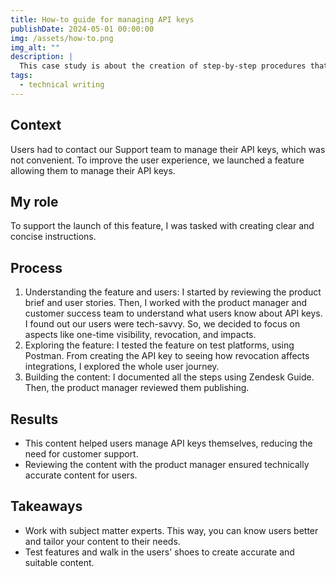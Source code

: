 ```yaml
---
title: How-to guide for managing API keys
publishDate: 2024-05-01 00:00:00
img: /assets/how-to.png
img_alt: ""
description: |
  This case study is about the creation of step-by-step procedures that guide users through tasks related to a new feature. This case study is based on a product I documented.
tags:
  - technical writing
---
```


## Context

Users had to contact our Support team to manage their API keys, which was not convenient. To improve the user experience, we launched a feature allowing them to manage their API keys.

## My role

To support the launch of this feature, I was tasked with creating clear and concise instructions.

## Process

1. Understanding the feature and users: I started by reviewing the product brief and user stories. Then, I worked with the product manager and customer success team to understand what users know about API keys. I found out our users were tech-savvy. So, we decided to focus on aspects like one-time visibility, revocation, and impacts.
3. Exploring the feature: I tested the feature on test platforms, using Postman. From creating the API key to seeing how revocation affects integrations, I explored the whole user journey.
4. Building the content: I documented all the steps using Zendesk Guide. Then, the product manager reviewed them publishing.

## Results

- This content helped users manage API keys themselves, reducing the need for customer support.
- Reviewing the content with the product manager ensured technically accurate content for users.

## Takeaways

- Work with subject matter experts. This way, you can know users better and tailor your content to their needs.
- Test features and walk in the users' shoes to create accurate and suitable content.
